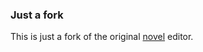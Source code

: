 ### Just a fork

This is just a fork of the original [novel](https://github.com/dooart/novel) editor.
